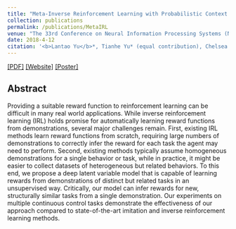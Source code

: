 ```yaml
---
title: "Meta-Inverse Reinforcement Learning with Probabilistic Context Variables"
collection: publications
permalink: /publications/MetaIRL
venue: "The 33rd Conference on Neural Information Processing Systems (NeurIPS-2019)"
date: 2018-4-12
citation: '<b>Lantao Yu</b>*, Tianhe Yu* (equal contribution), Chelsea Finn, Stefano Ermon. <i>The 33rd Conference on Neural Information Processing Systems</i>. <b>NeurIPS 2019</b>.'
---
```

[[PDF]](https://arxiv.org/pdf/1909.09314.pdf) [[Website]](https://sites.google.com/view/pemirl) [[Poster]](http://lantaoyu.com/files/meta_irl_neurips_2019_poster.pdf)


## Abstract
Providing a suitable reward function to reinforcement learning can be difficult in many real world applications. While inverse reinforcement learning (IRL) holds promise for automatically learning reward functions from demonstrations, several major challenges remain. First, existing IRL methods learn reward functions from scratch, requiring large numbers of demonstrations to correctly infer the reward for each task the agent may need to perform. Second, existing methods typically assume homogeneous demonstrations for a single behavior or task, while in practice, it might be easier to collect datasets of heterogeneous but related behaviors. To this end, we propose a deep latent variable model that is capable of learning rewards from demonstrations of distinct but related tasks in an unsupervised way.  Critically, our model can infer rewards for new, structurally similar tasks from a single demonstration. Our experiments on multiple continuous control tasks demonstrate the effectiveness of our approach compared to state-of-the-art imitation and inverse reinforcement learning methods.